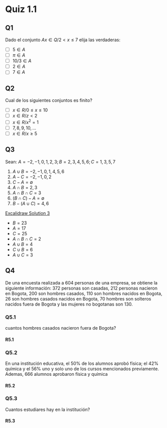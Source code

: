 # Quiz 1.1

## Q1

Dado el conjunto $A {x∈Q/2<x≤7}$
elija las verdaderas:

- [ ] $5 ∈ A$
- [ ] $π ∈ A$
- [ ] $10/3 ∈ A$
- [ ] $2 ∈ A$
- [ ] $7 ∈ A$

## Q2

Cual de los siguientes conjuntos es finito?

- [ ] ${x∈R/0≤x≤10}$
- [ ] ${x∈R/z<2}$
- [ ] ${x∈R/x^2=1}$
- [ ] ${7,8,9,10,...}$
- [ ] ${x∈R/x≥5}$

## Q3

Sean: $A = {-2,-1,0,1,2,3}; B = {2,3,4,5,6};C = {1,3,5,7}$

1. $A∪B = {-2,-1,0,1,4,5,6}$
2. $A-C = {-2,-1,0,2}$
3. $C-A = ∅$
4. $A∩B = {2,3}$
5. $A∩B∩C = {3}$
6. $(B∩C) - A = ∅$
7. $B - (A∪C) = {4,6}$

[Excalidraw Solution 3](./main.excalidraw)

- $B = 23$
- $A = 17$
- $C = 25$
- $A \cap B \cap C = 2$
- $A \cup B = 4$
- $C \cup B = 6$
- $A \cup C = 3$

## Q4

De una encuesta realizada a 604 personas de una empresa, se obtiene la siguiente información: 372 personas son casadas, 212 personas nacieron en Bogota, 200 son hombres casados, 110 son hombres nacidos en Bogota, 26 son hombres casados nacidos en Bogota, 70 hombres son solteros nacidos fuera de Bogota y las mujeres no bogotanas son 130.

### Q5.1

cuantos hombres casados nacieron fuera de Bogota?

#### R5.1

### Q5.2

En una institución educativa, el 50% de los alumnos aprobó física; el 42% química y el 56% uno y solo uno de los cursos mencionados previamente. Ademas, 666 alumnos aprobaron física y química

#### R5.2

### Q5.3

Cuantos estudiares hay en la institución?

#### R5.3
